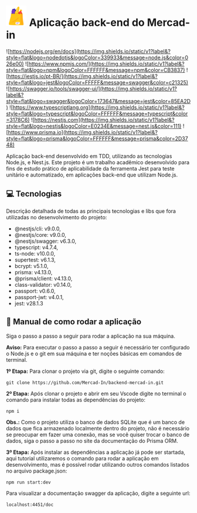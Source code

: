 # <img src="https://github.com/Mercad-In/backend-mercad-in/blob/master/.github/mercado.png" width="56px" height="56px"> Aplicação back-end do Mercad-in

![https://nodejs.org/en/docs](https://img.shields.io/static/v1?label&?style=flat&logo=nodedotjs&logoColor=339933&message=node.js&color=026e00)
![https://www.npmjs.com/](https://img.shields.io/static/v1?label&?style=flat&logo=npm&logoColor=FFFFFF&message=npm&color=CB3837)
![https://jestjs.io/pt-BR/](https://img.shields.io/static/v1?label&?style=flat&logo=jest&logoColor=FFFFF&message=swagger&color=c21325)
![https://swagger.io/tools/swagger-ui/](https://img.shields.io/static/v1?label&?style=flat&logo=swagger&logoColor=173647&message=jest&color=85EA2D)
![https://www.typescriptlang.org](https://img.shields.io/static/v1?label&?style=flat&logo=typescript&logoColor=FFFFFF&message=typescript&color=3178C6)
![https://nestjs.com](https://img.shields.io/static/v1?label&?style=flat&logo=nestjs&logoColor=E0234E&message=nest.js&color=111)
![https://www.prisma.io](https://img.shields.io/static/v1?label&?style=flat&logo=prisma&logoColor=FFFFFF&message=prisma&color=2D3748)

Aplicação back-end desenvolvido em TDD, utilizando as tecnologias Node.js, e Nest.js. Este projeto é um trabalho acadêmico desenvolvido para fins de estudo prático de aplicabilidade da ferramenta Jest para teste unitário e automatizado, em aplicações back-end que utilizam Node.js.

## 💻 Tecnologias
Descrição detalhada de todas as principais tecnologias e libs que fora utilizadas no desenvolvimento do projeto:
- @nestjs/cli: v9.0.0,
- @nestjs/core: v9.0.0,
- @nestjs/swagger: v6.3.0,
- typescript: v4.7.4,
- ts-node: v10.0.0,
- supertest: v6.1.3,
- bcrypt: v5.1.0,
- prisma: v4.13.0,
- @prisma/client: v4.13.0,
- class-validator: v0.14.0,
- passport: v0.6.0,
- passport-jwt: v4.0.1,
- jest: v28.1.3

## 📙 Manual de como rodar a aplicação
Siga o passo a passo a seguir para rodar a aplicação na sua máquina.

**Aviso:** Para executar o passo a passo a seguir é necessário ter configurado o Node.js e o git em sua máquina e ter noções básicas em comandos de terminal. 

**1º Etapa:** Para clonar o projeto via git, digite o seguinte comando:
```
git clone https://github.com/Mercad-In/backend-mercad-in.git
```

**2º Etapa:** Após clonar o projeto e abrir em seu Vscode digite no terminal o comando para instalar todas as dependências do projeto:
```
npm i
```

**Obs.:** Como o projeto utiliza o banco de dados SQLite que é um banco de dados que fica armazenado localmente dentro do projeto, não é necessário se preocupar em fazer uma conexão, mas se você quiser trocar o banco de dados, siga o passo a passo no site da documentação do Prisma ORM.

**3º Etapa:** Após instalar as dependências a aplicação já pode ser startada, aqui tutorial utilizaremos o comando para rodar a aplicação em desenvolvimento, mas é possível rodar utilizando outros comandos listados no arquivo package.json:
```
npm run start:dev
```
Para visualizar a documentação swagger da aplicação, digite a seguinte url:
```
localhost:4451/doc
```
